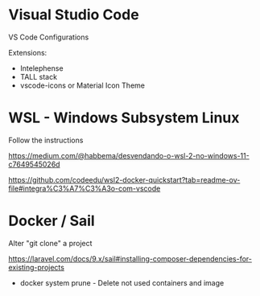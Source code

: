 # Visual Studio Code

VS Code Configurations

Extensions: 
- Intelephense
- TALL stack
- vscode-icons or Material Icon Theme

# WSL - Windows Subsystem Linux

Follow the instructions

https://medium.com/@habbema/desvendando-o-wsl-2-no-windows-11-c7649545026d

https://github.com/codeedu/wsl2-docker-quickstart?tab=readme-ov-file#integra%C3%A7%C3%A3o-com-vscode

# Docker / Sail

Alter "git clone" a project

https://laravel.com/docs/9.x/sail#installing-composer-dependencies-for-existing-projects

- docker system prune - Delete not used containers and image 
